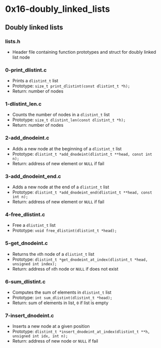 # 0x16-doubly_linked_lists 
 
## Doubly linked lists
### lists.h
* Header file containing function prototypes and struct for doubly linked list node

### 0-print_dlistint.c
* Prints a `dlistint_t` list
* Prototype: `size_t print_dlistint(const dlistint_t *h);`
* Return: number of nodes

### 1-dlistint_len.c
* Counts the number of nodes in a `dlistint_t` list
* Prototype: `size_t dlistint_len(const dlistint_t *h);`
* Return: number of nodes

### 2-add_dnodeint.c
* Adds a new node at the beginning of a `dlistint_t` list
* Prototype: `dlistint_t *add_dnodeint(dlistint_t **head, const int n);`
* Return: address of new element or `NULL` if fail

### 3-add_dnodeint_end.c
* Adds a new node at the end of a `dlistint_t` list
* Prototype: `dlistint_t *add_dnodeint_end(dlistint_t **head, const int n);`
* Return: address of new element or `NULL` if fail

### 4-free_dlistint.c
* Free a `dlistint_t` list
* Prototype: `void free_dlistint(dlistint_t *head);`

### 5-get_dnodeint.c
* Returns the `n`th node of a `dlistint_t` list
* Prototype: `dlistint_t *get_dnodeint_at_index(dlistint_t *head, unsigned int index);`
* Return: address of `n`th node or `NULL` if does not exist

### 6-sum_dlistint.c
* Computes the sum of elements in `dlistint_t` list
* Prototype: `int sum_dlistint(dlistint_t *head);`
* Return: sum of elements in list, `0` if list is empty

### 7-insert_dnodeint.c
* Inserts a new node at a given position
* Prototype: `dlistint_t *insert_dnodeint_at_index(dlistint_t **h, unsigned int idx, int n);`
* Return: address of new node or `NULL` if fail
